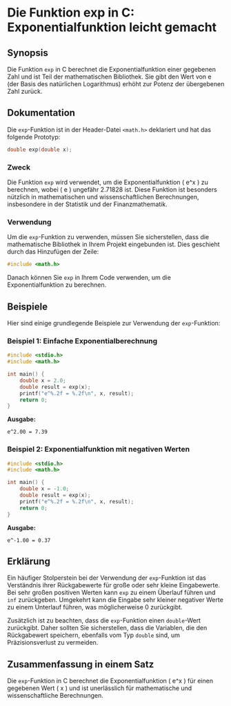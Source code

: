 <!--
Meta Description: # Die Funktion exp in C: Exponentialfunktion leicht gemacht ## Synopsis Die Funktion `exp` in C berechnet die Exponentialfunktion einer gegebenen Zahl...
Meta Keywords: die, exp, funktion, der, ist
-->

# Die Funktion exp in C: Exponentialfunktion leicht gemacht

## Synopsis
Die Funktion `exp` in C berechnet die Exponentialfunktion einer gegebenen Zahl und ist Teil der mathematischen Bibliothek. Sie gibt den Wert von e (der Basis des natürlichen Logarithmus) erhöht zur Potenz der übergebenen Zahl zurück.

## Dokumentation
Die `exp`-Funktion ist in der Header-Datei `<math.h>` deklariert und hat das folgende Prototyp:

```c
double exp(double x);
```

### Zweck
Die Funktion `exp` wird verwendet, um die Exponentialfunktion \( e^x \) zu berechnen, wobei \( e \) ungefähr 2.71828 ist. Diese Funktion ist besonders nützlich in mathematischen und wissenschaftlichen Berechnungen, insbesondere in der Statistik und der Finanzmathematik.

### Verwendung
Um die `exp`-Funktion zu verwenden, müssen Sie sicherstellen, dass die mathematische Bibliothek in Ihrem Projekt eingebunden ist. Dies geschieht durch das Hinzufügen der Zeile:

```c
#include <math.h>
```

Danach können Sie `exp` in Ihrem Code verwenden, um die Exponentialfunktion zu berechnen.

## Beispiele
Hier sind einige grundlegende Beispiele zur Verwendung der `exp`-Funktion:

### Beispiel 1: Einfache Exponentialberechnung
```c
#include <stdio.h>
#include <math.h>

int main() {
    double x = 2.0;
    double result = exp(x);
    printf("e^%.2f = %.2f\n", x, result);
    return 0;
}
```
**Ausgabe:**
```
e^2.00 = 7.39
```

### Beispiel 2: Exponentialfunktion mit negativen Werten
```c
#include <stdio.h>
#include <math.h>

int main() {
    double x = -1.0;
    double result = exp(x);
    printf("e^%.2f = %.2f\n", x, result);
    return 0;
}
```
**Ausgabe:**
```
e^-1.00 = 0.37
```

## Erklärung
Ein häufiger Stolperstein bei der Verwendung der `exp`-Funktion ist das Verständnis ihrer Rückgabewerte für große oder sehr kleine Eingabewerte. Bei sehr großen positiven Werten kann `exp` zu einem Überlauf führen und `inf` zurückgeben. Umgekehrt kann die Eingabe sehr kleiner negativer Werte zu einem Unterlauf führen, was möglicherweise 0 zurückgibt. 

Zusätzlich ist zu beachten, dass die `exp`-Funktion einen `double`-Wert zurückgibt. Daher sollten Sie sicherstellen, dass die Variablen, die den Rückgabewert speichern, ebenfalls vom Typ `double` sind, um Präzisionsverlust zu vermeiden.

## Zusammenfassung in einem Satz
Die `exp`-Funktion in C berechnet die Exponentialfunktion \( e^x \) für einen gegebenen Wert \( x \) und ist unerlässlich für mathematische und wissenschaftliche Berechnungen.